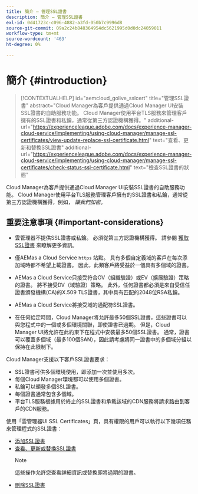 ```yaml
---
title: 簡介 — 管理SSL證書
description: 簡介 — 管理SSL證書
exl-id: 0d41723c-c096-4882-a3fd-050b7c9996d8
source-git-commit: 09a2c24b848364954dc5621995d0d0dc24059011
workflow-type: tm+mt
source-wordcount: '463'
ht-degree: 0%

---
```


# 簡介 {#introduction}

>[!CONTEXTUALHELP]
>id="aemcloud_golive_sslcert"
>title="管理SSL證書"
>abstract="Cloud Manager為客戶提供通過Cloud Manager UI安裝SSL證書的自助服務功能。 Cloud Manager使用平台TLS服務來管理客戶擁有的SSL證書和私鑰，通常從第三方認證機構獲得。"
>additional-url="https://experienceleague.adobe.com/docs/experience-manager-cloud-service/implementing/using-cloud-manager/manage-ssl-certificates/view-update-replace-ssl-certificate.html" text="查看、更新和替換SSL證書"
>additional-url="https://experienceleague.adobe.com/docs/experience-manager-cloud-service/implementing/using-cloud-manager/manage-ssl-certificates/check-status-ssl-certificate.html" text="檢查SSL證書的狀態"


Cloud Manager為客戶提供通過Cloud Manager UI安裝SSL證書的自助服務功能。 Cloud Manager使用平台TLS服務管理客戶擁有的SSL證書和私鑰，通常從第三方認證機構獲得，例如， *讓我們加密*。

## 重要注意事項 {#important-considerations}

* 雲管理器不提供SSL證書或私鑰。 必須從第三方認證機構獲得。 請參閱 [獲取SSL證書](/help/implementing/cloud-manager/managing-ssl-certifications/get-ssl-certificate.md) 來瞭解更多資訊。

* 僅AEMas a Cloud Service `https` 站點。 具有多個自定義域的客戶在每次添加域時都不希望上載證書。 因此，此類客戶將受益於一個具有多個域的證書。

* AEMas a Cloud Service只接受符合OV（組織驗證）或EV（擴展驗證）策略的證書。 將不接受DV（域驗證）策略。 此外，任何證書都必須是來自受信任證書頒發機構(CA)的X.509 TLS證書，其中具有匹配的2048位RSA私鑰。

* AEMas a Cloud Service將接受域的通配符SSL證書。

* 在任何給定時間，Cloud Manager將允許最多50個SSL證書，這些證書可以與您程式中的一個或多個環境關聯，即使證書已過期。 但是，Cloud Manager UI將允許在此約束下在程式中安裝最多50個SSL證書。 通常，證書可以覆蓋多個域（最多100個SAN），因此請考慮將同一證書中的多個域分組以保持在此限制下。

Cloud Manager支援以下客戶SSL證書要求：

* SSL證書可供多個環境使用，即添加一次並使用多次。
* 每個Cloud Manager環境都可以使用多個證書。
* 私鑰可以頒發多個SSL證書。
* 每個證書通常包含多個域。
* 平台TLS服務根據用於終止的SSL證書和承載該域的CDN服務將請求路由到客戶的CDN服務。

使用「雲管理器UI SSL Certificates」頁，具有權限的用戶可以執行以下幾項任務來管理程式的SSL證書：

* [添加SSL證書](/help/implementing/cloud-manager/managing-ssl-certifications/add-ssl-certificate.md)
* [查看、更新或替換SSL證書](/help/implementing/cloud-manager/managing-ssl-certifications/view-update-replace-ssl-certificate.md)
   >[!NOTE]
   >這些操作允許您查看詳細資訊或替換即將過期的證書。
* [刪除SSL證書](/help/implementing/cloud-manager/managing-ssl-certifications/delete-ssl-certificate.md)
